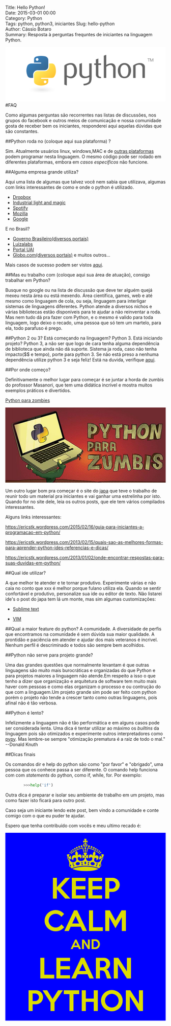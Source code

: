 Title: Hello Python!  
Date: 2015-03-01 00:00  
Category: Python  
Tags: python, python3, iniciantes 
Slug: hello-python  
Author: Cássio Botaro  
Summary: Resposta à perguntas frequntes de iniciantes na linguagem Python.

![logo-python](../images/logopython2.png 
"Logo Python")
#FAQ

Como algumas perguntas são recorrentes nas listas de discussões, nos grupos do facebook e outros meios de comunicação e nossa comunidade gosta de receber bem os iniciantes, responderei aqui aquelas dúvidas que são constantes.

##Python roda no (coloque aqui sua plataforma) ?

Sim. Atualmente usuários linux, windows,MAC e de [outras plataformas](https://www.python.org/download/other/)  podem programar nesta linguagem. O mesmo código pode ser rodado em diferentes plataformas, embora em *casos específicos* não funcione. 

##Alguma empresa grande utiliza?

Aqui uma lista de algumas que talvez você nem sabia que utilizava, algumas com links interessantes de como e onde o python é utilizado.

- [Dropbox](http://highscalability.com/blog/2011/3/14/6-lessons-from-dropbox-one-million-files-saved-every-15-minu.html)
- [Industrial light and magic](https://www.python.org/about/success/ilm/)
- [Spotify](https://labs.spotify.com/2013/03/20/how-we-use-python-at-spotify/)
- [Mozilla](https://developer.mozilla.org/pt-BR/docs/Python#Use_of_Python_at_Mozilla)
- [Google](https://web.archive.org/web/19990204033714/http://google.stanford.edu/about.html)

E no Brasil?

- [Governo Brasileiro(diversos portais)](http://www.brasil.gov.br/)
- [Luizalabs](http://luizalabs.com/)
- [Portal UAI](http://www.uai.com.br/)
- [Globo.com(diversos portais)](http://www.globo.com/)
e muitos outros...

Mais casos de sucesso podem ser vistos [aqui](https://www.python.org/about/success/).

##Mas eu trabalho com (coloque aqui sua área de atuação), consigo trabalhar em Python?

Busque no google ou na lista de discussão que deve ter alguém quejá mexeu nesta área ou está mexendo. Área científica, games, web e até mesmo como linguagem de cola, ou seja, linguagem para interligar sistemas de linguagens diferentes.
Python atende a diversos nichos e várias bibliotecas estão disponíveis para te ajudar a não reinventar a roda.
Mas nem tudo dá pra fazer com Python, e o mesmo é valido para toda linguagem, logo deixo o recado, uma pessoa que só tem um martelo, para ela, todo parafuso é prego.


##Python 2 ou 3? 
Está começando na linguagem? Python 3.
Está iniciando projeto? Python 3, a não ser que logo de cara tenha alguma dependência de biblioteca que ainda não dá suporte. Sistema ja roda, caso não tenha impacto($$ e tempo), porte para python 3.
Se não está preso a nenhuma dependência utilize python 3 e seja feliz!
Está na duvida, verifique [aqui](https://caniusepython3.com/). 

##Por onde começo?

Definitivamente o melhor lugar para começar é se juntar a horda de zumbis do profossor Masanori, que tem uma didática incrível e mostra muitos exemplos práticos e divertidos.

[Python para zombies](http://pycursos.com/python-para-zumbis/)

![python-para-zumbis](../images/zumbi.jpg
"Python para zumbis")

Um outro lugar bom pra começar é o site do [japa](https://twitter.com/erichideki) que teve o trabalho de reunir todo um material pra iniciantes e vai ganhar uma estrelinha por isto. Quando for no site dele, leia os outros posts, que ele tem vários compilados interessantes.

Alguns links interessantes:

https://ericstk.wordpress.com/2015/02/16/guia-para-iniciantes-a-programacao-em-python/

https://ericstk.wordpress.com/2013/02/15/quais-sao-as-melhores-formas-para-aprender-python-ides-referencias-e-dicas/

https://ericstk.wordpress.com/2013/01/02/onde-encontrar-respostas-para-suas-duvidas-em-python/



##Qual ide utilizar?

A que melhor te atender e te tornar produtivo. Experimente várias e não caia no conto que xxx é melhor porque fulano utiliza ela. Quando se sentir confortável e produtivo, personalize sua ide ou editor de texto.
Não listarei ide's o post do japa tem lá um monte, mas sim algumas customizações:

- [Sublime text](https://github.com/cassiobotaro/my_environment)

- [VIM](http://vim-bootstrap.com/) 


##Qual a maior feature do python?
A comunidade. A diversidade de perfis que encontramos na comunidade é sem dúvida sua maior qualidade. A prontidão e paciência em atender e ajudar dos mais veteranos é incrivel. Nenhum perfil é descriminado e todos são sempre bem acolhidos.

##Python não serve para projeto grande?

Uma das grandes questões que normalmente levantam é que outras linguagens são muito mais burocráticas e organizadas do que Python e para projetos maiores a linguagem não atende.Em respeito a isso o que tenho a dizer que organização e arquitetura de software tem muito mais haver com pessoas e como elas organizam o processo e ou contrução do que com a linguagem.Um projeto grande sim pode ser feito com python porém o projeto não tende a crescer tanto como outras linguagens, pois afinal não é tão verbosa.

##Python é lento?

Infelizmente a linguagem não é tão performática e em alguns casos pode ser considerada lenta. Uma dica é tentar utilizar ao máximo os *builtins* da linguagem pois são otimizados e experimente outros interpretadores como [pypy](http://pypy.org/). Mas lembre-se sempre "otimização prematura é a raiz de todo o mal." --Donald Knuth

##Dicas finais

Os comandos dir e help do python são como "por favor" e "obrigado", uma pessoa que os conhece passa a ser diferente. 
O comando help funciona com com *statements* do python, como if, while, for.
Por exemplo:

```python 
        >>>help('if')
```


Outra dica é preparar e isolar seu ambiente de trabalho em um projeto, mas como fazer isto ficará para outro post.

Caso seja um iniciante lendo este post, bem vindo a comunidade e conte comigo com o que eu puder te ajudar.

Espero que tenha contribuído com vocês e meu ultimo recado é:

![learn-python](../images/keep-calm-and-learn-python.png
"Keep calm and learn Python")


